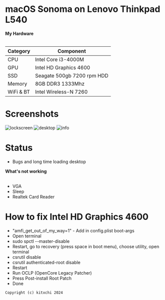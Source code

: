 # macOS Sonoma on Lenovo Thinkpad L540 



<summary><strong>My Hardware</strong></summary>
<br>

| Category  | Component                            |
| --------- | ------------------------------------ |
| CPU       | Intel Core i3-4000M                  |
| GPU       | Intel HD Graphics 4600               |
| SSD       | Seagate 500gb 7200 rpm HDD           |
| Memory    | 8GB DDR3 1333Mhz                     |
| WiFi & BT | Intel Wireless-N 7260                |

# Screenshots

![lockscreen](https://github.com/user-attachments/assets/603027ec-6156-47be-9bae-6ca5bfd6025c)
![desktop](https://github.com/user-attachments/assets/00a9c2d5-7e94-4a61-a844-89ff0c2243e5)
![info](https://github.com/user-attachments/assets/a1c7c42e-d3d1-4ff8-8c39-1d2ef24905f2)


# Status

- Bugs and long time loading desktop
  
<summary><strong>What's not working</strong></summary>
</br>

- VGA
- Sleep
- Realtek Card Reader


# How to fix Intel HD Graphics 4600

- "amfi_get_out_of_my_way=1" - Add in config.plist boot-args
- Open terminal
- sudo spctl --master-disable
- Restart, go to recovery (press space in boot menu), choose utility, open terminal
- csrutil disable
- csrutil authenticated-root disable
- Restart
- Run OCLP (OpenCore Legacy Patcher)
- Press Post-install Root Patch
- Done



```Copyright (c) kitxchi 2024```
